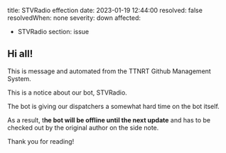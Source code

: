 title: STVRadio effection
date: 2023-01-19 12:44:00
resolved: false
resolvedWhen: none
severity: down
affected: 
  - STVRadio
section: issue
## Hi all!

This is message and automated from the TTNRT Github Management System.

This is a notice about our bot, STVRadio.

The bot is giving our dispatchers a somewhat hard time on the bot itself.

As a result, t**he bot will be offline until the next update** and has to be checked out by the original author on the side note.

Thank you for reading!
